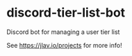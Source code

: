 # discord-tier-list-bot
Discord bot for managing a user tier list

See https://jlav.io/projects for more info!

